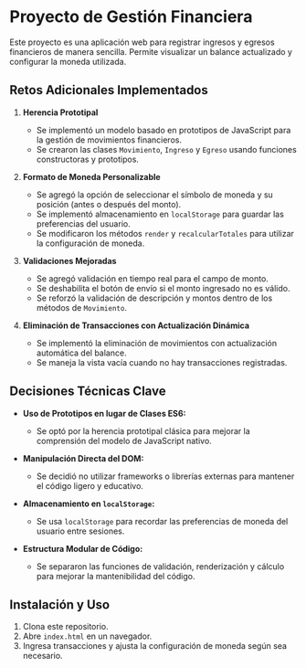 # Proyecto de Gestión Financiera

Este proyecto es una aplicación web para registrar ingresos y egresos financieros de manera sencilla. Permite visualizar un balance actualizado y configurar la moneda utilizada.

## Retos Adicionales Implementados

1. **Herencia Prototipal**
   - Se implementó un modelo basado en prototipos de JavaScript para la gestión de movimientos financieros.
   - Se crearon las clases `Movimiento`, `Ingreso` y `Egreso` usando funciones constructoras y prototipos.

2. **Formato de Moneda Personalizable**
   - Se agregó la opción de seleccionar el símbolo de moneda y su posición (antes o después del monto).
   - Se implementó almacenamiento en `localStorage` para guardar las preferencias del usuario.
   - Se modificaron los métodos `render` y `recalcularTotales` para utilizar la configuración de moneda.

3. **Validaciones Mejoradas**
   - Se agregó validación en tiempo real para el campo de monto.
   - Se deshabilita el botón de envío si el monto ingresado no es válido.
   - Se reforzó la validación de descripción y montos dentro de los métodos de `Movimiento`.

4. **Eliminación de Transacciones con Actualización Dinámica**
   - Se implementó la eliminación de movimientos con actualización automática del balance.
   - Se maneja la vista vacía cuando no hay transacciones registradas.

## Decisiones Técnicas Clave

- **Uso de Prototipos en lugar de Clases ES6:**
  - Se optó por la herencia prototipal clásica para mejorar la comprensión del modelo de JavaScript nativo.

- **Manipulación Directa del DOM:**
  - Se decidió no utilizar frameworks o librerías externas para mantener el código ligero y educativo.

- **Almacenamiento en `localStorage`:**
  - Se usa `localStorage` para recordar las preferencias de moneda del usuario entre sesiones.

- **Estructura Modular de Código:**
  - Se separaron las funciones de validación, renderización y cálculo para mejorar la mantenibilidad del código.

## Instalación y Uso

1. Clona este repositorio.
2. Abre `index.html` en un navegador.
3. Ingresa transacciones y ajusta la configuración de moneda según sea necesario.
